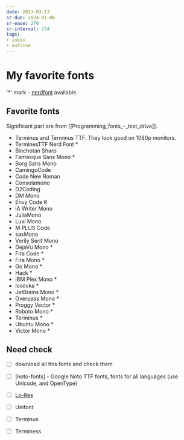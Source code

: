 ```yaml
---
date: 2023-03-13
sr-due: 2024-01-06
sr-ease: 270
sr-interval: 234
tags:
- inbox
- outline
---
```


# My favorite fonts

'\*' mark - [nerdfont](https://www.nerdfonts.com/|nerdfont) available.

## Favorite fonts

Significant part are from [[Programming_fonts_-_test_drive]].

- Terminus and Terminus TTF. They look good on 1080p monitors.
- TerminesTTF Nerd Font \*
- Binchotan Sharp
- Fantasque Sans Mono \*
- Borg Sans Mono
- CamingoCode
- Code New Roman
- Consolamono
- D2Coding
- DM Mono
- Envy Code R
- iA Writer Mono
- JuliaMono
- Luxi Mono
- M PLUS Code
- saxMono
- Verily Serif Mono
- DejaVu Mono \*
- Fira Code \*
- Fira Mono \*
- Go Mono \*
- Hack \*
- IBM Plex Mono \*
- Iosevka \*
- JetBrains Mono \*
- Overpass Mono \*
- Proggy Vector \*
- Roboto Mono \*
- Terminus \*
- Ubuntu Mono \*
- Victor Mono \*

## Need check

- [ ] download all this fonts and check them
- [ ] [noto-fonts] - Google Noto TTF fonts, fonts for all languages (use Unicode, and OpenType)
- [ ] [Lo-Res](https://fonts.adobe.com/fonts/lo-res#fonts-section)
- [ ] Unifont
- [ ] Terminus
- [ ] Terminess

